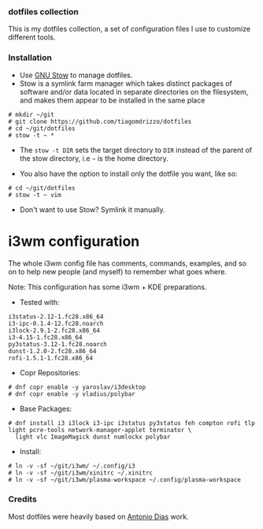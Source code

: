 ### dotfiles collection

This is my dotfiles collection, a set of configuration files I use to customize different tools.

### Installation

- Use [GNU Stow](https://www.gnu.org/software/stow/) to manage dotfiles.
- Stow is a symlink farm manager which takes distinct packages of software and/or data located in separate directories on the filesystem, and makes them appear to be installed in the same place

```
# mkdir ~/git
# git clone https://github.com/tiagomdrizzo/dotfiles
# cd ~/git/dotfiles
# stow -t ~ *
```

- The `stow -t DIR` sets the target directory to `DIR` instead of the parent of the stow directory, i.e `~` is the home directory.

- You also have the option to install only the dotfile you want, like so:
```
# cd ~/git/dotfiles
# stow -t ~ vim
```

- Don't want to use Stow? Symlink it manually.

# i3wm configuration

The whole i3wm config file has comments, commands, examples, and so on to help new people (and myself) to remember what goes where.

Note: This configuration has some i3wm + KDE preparations.

- Tested with:
~~~
i3status-2.12-1.fc28.x86_64
i3-ipc-0.1.4-12.fc28.noarch
i3lock-2.9.1-2.fc28.x86_64
i3-4.15-1.fc28.x86_64
py3status-3.12-1.fc28.noarch
dunst-1.2.0-2.fc28.x86_64
rofi-1.5.1-1.fc28.x86_64
~~~

- Copr Repositories:
~~~
# dnf copr enable -y yaroslav/i3desktop
# dnf copr enable -y vladius/polybar
~~~

- Base Packages:
~~~
# dnf install i3 i3lock i3-ipc i3status py3status feh compton rofi tlp light pcre-tools network-manager-applet terminator \
  light vlc ImageMagick dunst numlockx polybar
~~~

- Install:
~~~
# ln -v -sf ~/git/i3wm/ ~/.config/i3
# ln -v -sf ~/git/i3wm/xinitrc ~/.xinitrc
# ln -v -sf ~/git/i3wm/plasma-workspace ~/.config/plasma-workspace
~~~


### Credits

Most dotfiles were heavily based on [Antonio Dias](https://github.com/accdias) work.